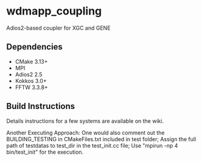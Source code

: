 # wdmapp_coupling

Adios2-based coupler for XGC and GENE

## Dependencies

- CMake 3.13+
- MPI
- Adios2 2.5
- Kokkos 3.0+
- FFTW 3.3.8+

## Build Instructions

Details instructions for a few systems are available on the wiki.

Another Executing Approach: One would also comment out the BUILDING_TESTING in CMakeFiles.txt included in test folder; 
Assign the full path of testdatas to test_dir in the test_init.cc file; Use "mpirun -np 4 bin/test_init" for the execution.   
